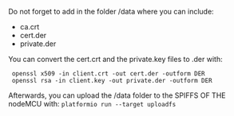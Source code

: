 
Do not forget to add in the folder /data where you can include:
* ca.crt
* cert.der
* private.der

You can convert the cert.crt and the private.key files to .der with:
```
 openssl x509 -in client.crt -out cert.der -outform DER
 openssl rsa -in client.key -out private.der -outform DER
```
Afterwards, you can upload the /data folder to the SPIFFS OF THE nodeMCU with: `platformio run --target uploadfs`
